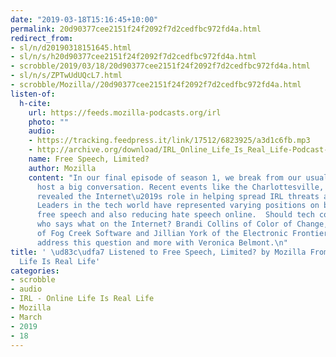 ```yaml
---
date: "2019-03-18T15:16:45+10:00"
permalink: 20d90377cee2151f24f2092f7d2cedfbc972fd4a.html
redirect_from:
- sl/n/d20190318151645.html
- sl/n/s/h20d90377cee2151f24f2092f7d2cedfbc972fd4a.html
- scrobble/2019/03/18/20d90377cee2151f24f2092f7d2cedfbc972fd4a.html
- sl/n/s/ZPTwUdUQcL7.html
- scrobble/Mozilla//20d90377cee2151f24f2092f7d2cedfbc972fd4a.html
listen-of:
  h-cite:
    url: https://feeds.mozilla-podcasts.org/irl
    photo: ""
    audio:
    - https://tracking.feedpress.it/link/17512/6823925/a3d1c6fb.mp3
    - http://archive.org/download/IRL_Online_Life_Is_Real_Life-Podcast-by-Mozilla/a3d1c6fb.mp3
    name: Free Speech, Limited?
    author: Mozilla
    content: "In our final episode of season 1, we break from our usual format to
      host a big conversation. Recent events like the Charlottesville, VA rally have
      revealed the Internet\u2019s role in helping spread IRL threats and violence.
      Leaders in the tech world have represented varying positions on both protecting
      free speech and also reducing hate speech online.  Should tech companies regulate
      who says what on the Internet? Brandi Collins of Color of Change, Anil Dash
      of Fog Creek Software and Jillian York of the Electronic Frontier Foundation
      address this question and more with Veronica Belmont.\n"
title: ' \ud83c\udfa7 Listened to Free Speech, Limited? by Mozilla From IRL - Online
  Life Is Real Life'
categories:
- scrobble
- audio
- IRL - Online Life Is Real Life
- Mozilla
- March
- 2019
- 18
---
```

